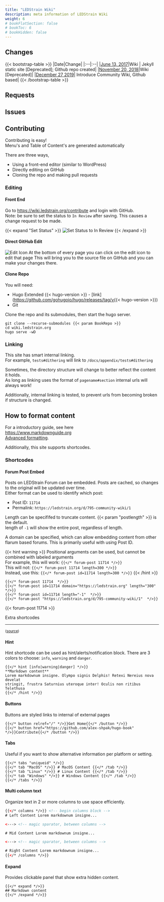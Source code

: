 ```yaml
---
title: "LEDStrain Wiki"
description: meta information of LEDStrain Wiki
weight: 6
# bookFlatSection: false
# bookToc: 6
# bookHidden: false
---
```


## Changes

{{< bootstrap-table >}}
|Date|Change|
|:--|:--|
|[June 13, 2017](https://ledstrain.org/d/240/5)|Wiki \| Jekyll static site [Deprecated]; Github  repo created|
|[November 20, 2018](https://ledstrain.org/d/463)|Wiki [Deprecated]|
|[December 27 2019](https://ledstrain.org/d/795-community-wiki)| Introduce Community Wiki, Github based|
{{< /bootstrap-table >}}

## Requests


## Issues


## Contributing

Contributing is easy!  
Menu's and Table of Content's are generated automatically

There are three ways,
* Using a front-end editor (similar to WordPress)
* Directly editing on GitHub
* Cloning the repo and making pull requests


### Editing

#### Front End

Go to https://wiki.ledstrain.org/contribute and login with GitHub.   
Note: be sure to set the status to `In Review` after saving. This causes a change request to be made.

{{< expand "Set Status" >}}
![Set Status to In Review](https://i.imgur.com/gDsHYS0.png)
{{< /expand >}}

#### Direct GitHub Edit
![Edit Icon](https://wiki.ledstrain.org/svg/edit.svg)
At the bottom of every page you can click on the edit icon to edit that page
This will bring you to the source file on GitHub and you can make your changes there.

#### Clone Repo
You will need:
* Hugo Extended {{< hugo-version >}} - [link](https://github.com/gohugoio/hugo/releases/tag/v{{< hugo-version >}})
* Git

Clone the repo and its submodules, then start the hugo server.

```
git clone --recurse-submodules {{< param BookRepo >}}
cd wiki.ledstrain.org
hugo serve -wD
```

### Linking

This site has smart internal linking.  
For example, `tests#dithering` will link to `/docs/appendix/tests#dithering`  

Sometimes, the directory structure will change to better reflect the content it holds.  
As long as linking uses the format of `pagename#section` internal urls will always work!

Additionally, internal linking is tested, to prevent urls from becoming broken if structure is changed.


## How to format content

For a introductory guide, see here  
https://www.markdownguide.org  
[Advanced formatting](https://spec.commonmark.org/0.29/).


Additionally, this site supports shortcodes.  

### Shortcodes

#### Forum Post Embed

Posts on LEDStrain Forum can be embedded. Posts are cached, so changes to the 
original will be updated over time.  
Either format can be used to identify which post:
* Post ID: `11714`
* Permalink: `https://ledstrain.org/d/795-community-wiki/1`

Length can be specififed to truncate content. {{< param "postlength" >}} is the default.  
length of `-1` will show the entire post, regardless of length.  

A domain can be specified, which can allow embedding content from other flarum
based forums. This is primarily useful with using Post ID.

{{< hint warning >}}
Positional arguments can be used, but cannot be combined with labeled arguments  
For example, this will work:
`{{</* forum-post 11714 */>}}`  
This will not:
`{{</* forum-post 11714 length=300 */>}}`  
Instead, use this:
`{{</* forum-post id=11714 length=300 */>}}`
{{< /hint >}}

```
{{</* forum-post 11714  */>}}
{{</* forum-post id=11714 domain="https://ledstrain.org" length="300"  */>}}
{{</* forum-post id=11714 length="-1"  */>}}
{{</* forum-post "https://ledstrain.org/d/795-community-wiki/1"  */>}}
```
{{< forum-post 11714  >}}


Extra shortcodes
___

<sub>([source](https://github.com/alex-shpak/hugo-book/blob/master/README.md#shortcodes))</sub>
#### Hint

Hint shortcode can be used as hint/alerts/notification block. There are 3 colors to choose: `info`, `warning` and `danger`.

```tpl
{{</* hint [info|warning|danger] */>}}
**Markdown content**  
Lorem markdownum insigne. Olympo signis Delphis! Retexi Nereius nova develat
stringit, frustra Saturnius uteroque inter! Oculis non ritibus Telethusa
{{</* /hint */>}}
```

#### Buttons

Buttons are styled links to internal of external pages

```
{{</* button relref="/" */>}}Get Home{{</* /button */>}}
{{</* button href="https://github.com/alex-shpak/hugo-book" */>}}Contribute{{</* /button */>}}
```

#### Tabs

Useful if you want to show alternative information per platform or setting.

```
{{</* tabs "uniqueid" */>}}
{{</* tab "MacOS" */>}} # MacOS Content {{</* /tab */>}}
{{</* tab "Linux" */>}} # Linux Content {{</* /tab */>}}
{{</* tab "Windows" */>}} # Windows Content {{</* /tab */>}}
{{</* /tabs */>}}
```

#### Multi column text

Organize text in 2 or more columns to use space efficiently.

```html
{{</* columns */>}} <!-- begin columns block -->
# Left Content Lorem markdownum insigne...

<---> <!-- magic sparator, between columns -->

# Mid Content Lorem markdownum insigne...

<---> <!-- magic sparator, between columns -->

# Right Content Lorem markdownum insigne...
{{</* /columns */>}}
```

#### Expand

Provides clickable panel that show extra hidden content.

```
{{</* expand */>}}
## Markdown content
{{</* /expand */>}}
```

